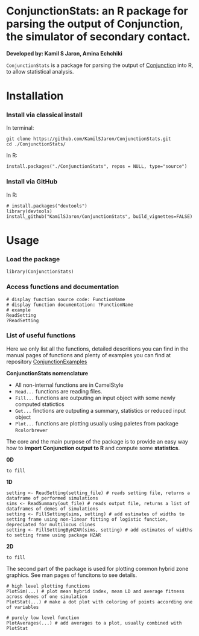# ConjunctionStats: an R package for parsing the output of Conjunction, the simulator of secondary contact.

**Developed by: Kamil S Jaron, Amina Echchiki**

```ConjunctionStats``` is a package for parsing the output of
[Conjunction](https://github.com/KamilSJaron/Conjunction) into R, to
allow statistical analysis.

# Installation

### Install via classical install

In terminal:

    git clone https://github.com/KamilSJaron/ConjunctionStats.git
    cd ./ConjunctionStats/

In R:
``` {r}
install.packages("./ConjunctionStats", repos = NULL, type="source")
```
### Install via GitHub

In R:

``` {r}
# install.packages("devtools")
library(devtools)
install_github("KamilSJaron/ConjunctionStats", build_vignettes=FALSE)
```

# Usage

### Load the package

``` {r}
library(ConjunctionStats)
```

### Access functions and documentation

``` {r}
# display function source code: FunctionName
# display function documentation: ?FunctionName
# example
ReadSetting
?ReadSetting
```

### List of useful functions

Here we only list all the functions, detailed descritions you can find in the manual pages of functions and plenty of examples you can find at repository [ConjunctionExamples](https://github.com/KamilSJaron/ConjunctionExamples)

**ConjunctionStats nomenclature**

* All non-internal functions are in CamelStyle
* `Read...` functions are reading files.
* `Fill...` functions are outputing an input object with some newly computed statictics
* `Get...` finctions are outputing a summary, statistics or reduced input object
* `Plot...` functions are plotting usually using paletes from package `Rcolorbrewer`

The core and the main purpose of the package is to provide an easy way how to **import Conjunction output to R** and compute some **statistics**.

**0D**

```{r}
to fill
```

**1D** 

``` {r}
setting <- ReadSetting(setting_file) # reads setting file, returns a dataframe of performed simulations
sims <- ReadSummary(out_file) # reads output file, returns a list of dataframes of demes of simulations
setting <- FillSetting(sims, setting) # add estimates of widths to setting frame using non-linear fitting of logistic function, depreciated for multilocus clines
setting <- FillSettingByHZAR(sims, setting) # add estimates of widths to setting frame using package HZAR
```

**2D**

```{r}
to fill
```

The second part of the package is used for plotting common hybrid zone graphics. See man pages of funcitons to see details.

```{r}
# high level plotting functions
PlotSim(...) # plot mean hybrid index, mean LD and average fitness across demes of one simulation
PlotStat(...) # make a dot plot with coloring of points according one of variables

# purely low level function
PlotAverages(...) # add averages to a plot, usually combined with PlotStat
```
